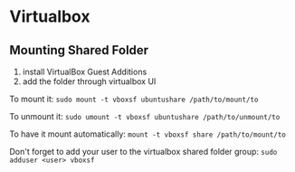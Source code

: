 # Virtualbox

## Mounting Shared Folder
1. install VirtualBox Guest Additions
2. add the folder through virtualbox UI

To mount it: `sudo mount -t vboxsf ubuntushare /path/to/mount/to`

To unmount it: `sudo umount -t vboxsf ubuntushare /path/to/unmount/to`

To have it mount automatically: `mount -t vboxsf share /path/to/mount/to`

Don't forget to add your user to the virtualbox shared folder group: `sudo adduser <user> vboxsf`

